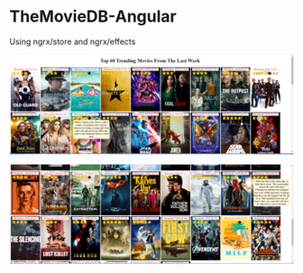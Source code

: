 # TheMovieDB-Angular 
Using ngrx/store and ngrx/effects

![capture1](src/assets/capture1.png)

![capture2](src/assets/capture2.png)
